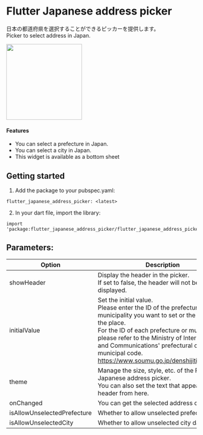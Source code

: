 # Flutter Japanese address picker
日本の都道府県を選択することができるピッカーを提供します。<br>Picker to select address in Japan.

<image src="https://user-images.githubusercontent.com/68681355/223709931-aaefccde-835a-4bcc-805c-c04ed5b0242c.png" width="200" />


#### Features
- You can select a prefecture in Japan.
- You can select a city in Japan.
- This widget is available as a bottom sheet

## Getting started
1. Add the package to your pubspec.yaml:
```
flutter_japanese_address_picker: <latest>
```

2. In your dart file, import the library:
```
import 'package:flutter_japanese_address_picker/flutter_japanese_address_picker.dart';
```

## Parameters:

|  Option  |  Description  |
| ---- | ---- |
|  showHeader  | Display the header in the picker.<br>If set to false, the header will not be displayed. |
|  initialValue  |  Set the initial value.<br>Please enter the ID of the prefecture or municipality you want to set or the name of the place.<br>For the ID of each prefecture or municipality, please refer to the Ministry of Internal Affairs and Communications' prefectural code or municipal code.<br>https://www.soumu.go.jp/denshijiti/code.html |
|  theme  |  Manage the size, style, etc. of the Flutter Japanese address picker.<br>You can also set the text that appears in the header from here.  |
|  onChanged  |  You can get the selected address data.  |
|  isAllowUnselectedPrefecture  |  Whether to allow unselected prefecture data.  |
|  isAllowUnselectedCity  |  Whether to allow unselected city data.  |




